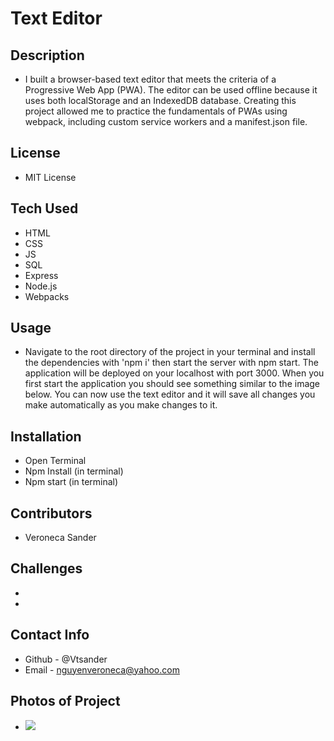 # Text Editor

## Description
 - I built a browser-based text editor that meets the criteria of a Progressive Web App (PWA). The editor can be used offline because it uses both localStorage and an IndexedDB database. Creating this project allowed me to practice the fundamentals of PWAs using webpack, including custom service workers and a manifest.json file.
## License 
 - MIT License
## Tech Used
 - HTML
 - CSS
 - JS
 - SQL
 - Express
 - Node.js
 - Webpacks
## Usage
 - Navigate to the root directory of the project in your terminal and install the dependencies with 'npm i' then start the server with npm start. The application will be deployed on your localhost with port 3000. When you first start the application you should see something similar to the image below. You can now use the text editor and it will save all changes you make automatically as you make changes to it.
## Installation
 - Open Terminal
 - Npm Install (in terminal)
 - Npm start (in terminal)
## Contributors
 - Veroneca Sander
## Challenges
 - 
 - 
## Contact Info
 - Github - @Vtsander
 - Email - nguyenveroneca@yahoo.com
## Photos of Project
 - <img src="./Assets/.png">